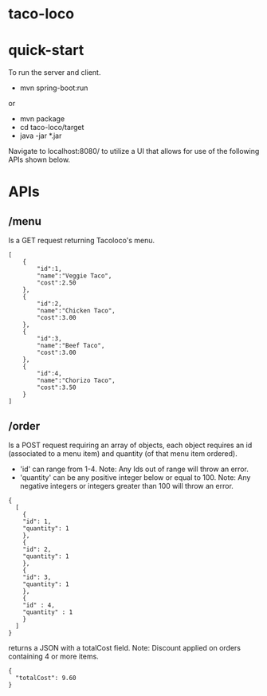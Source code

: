 # taco-loco


# quick-start 
To run the server and client.

- mvn spring-boot:run

or

- mvn package
- cd taco-loco/target
- java -jar *.jar

Navigate to localhost:8080/ to utilize a UI that allows for use of the following APIs shown below. 


# APIs

## /menu
  Is a GET request returning Tacoloco's menu.
```
[
	{
		"id":1,
		"name":"Veggie Taco",
		"cost":2.50
	},
	{
		"id":2,
		"name":"Chicken Taco",
		"cost":3.00
	},
	{
		"id":3,
		"name":"Beef Taco",
		"cost":3.00
	},
	{
		"id":4,
		"name":"Chorizo Taco",
		"cost":3.50
	}
]
```

## /order
  Is a POST request requiring an array of objects, each object requires an id (associated to a menu item) and quantity (of that menu item ordered).
  - 'id' can range from 1-4. Note: Any Ids out of range will throw an error.
  - 'quantity' can be any positive integer below or equal to 100. Note: Any negative integers or integers greater than 100 will throw an error.

```
{
  [
	{
	"id": 1,
	"quantity": 1
	},
	{
	"id": 2,
	"quantity": 1
	},
	{
	"id": 3,
	"quantity": 1
	},
	{
	"id" : 4,
	"quantity" : 1
	}
  ]
}
```
returns a JSON with a totalCost field. Note: Discount applied on orders containing 4 or more items.

```
{
  "totalCost": 9.60
}
```
